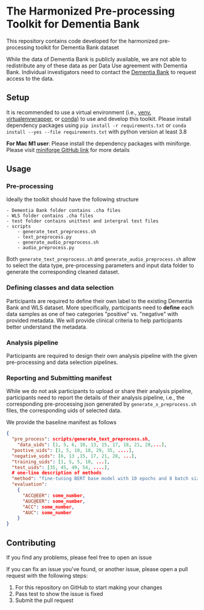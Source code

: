 # The Harmonized Pre-processing Toolkit for Dementia Bank

This repository contains code developed for the harmonized pre-processing toolkit for Dementia Bank dataset

While the data of Dementia Bank is publicly available, we are not able to redistribute any of these data as per Data Use agreement with Dementia Bank. Individual investigators need to contact the [Dementia Bank](https://dementia.talkbank.org/access/) to request access to the data.

## Setup

It is recommended to use a virtual environment (i.e.,  [venv](https://docs.python.org/3/tutorial/venv.html), [virtualenvwrapper](https://virtualenvwrapper.readthedocs.io/en/latest/), or [conda](https://docs.conda.io/en/latest/)) to use and develop this toolkit. Please install dependency packages using ```pip install -r requirements.txt``` or ```conda install --yes --file requirements.txt``` with python version at least 3.8

**For Mac M1 user**: Please install the dependency packages with miniforge. Please visit [miniforge GitHub link](https://github.com/conda-forge/miniforge) for more details

## Usage

### Pre-processing

Ideally the toolkit should have the following structure

```
- Dementia Bank folder contains .cha files
- WLS folder contains .cha files
- test folder contains unittest and intergral test files
- scripts
	- generate_text_preprocess.sh
	- text_preprocess.py
	- generate_audio_preprocess.sh
	- audio_preprocess.py
```

Both `generate_text_preprocess.sh` and `generate_audio_preprocess.sh` allow to select the data type, pre-processing parameters and input data folder to generate the corresponding cleaned dataset.

### Defining classes and data selection

Participants are required to define their own label to the existing Dementia Bank and WLS dataset. More specifically, participants need to **define** each data samples as one of two categories "positive" vs. "negative" with provided metadata.  We will provide clinical criteria to help participants better understand the metadata.

### Analysis pipeline

Participants are required to design their own analysis pipeline with the given pre-processing and data selection pipelines.

### Reporting and Submitting manifest

While we do not ask participants to upload or share their analysis pipeline, participants need to report the details of their analysis pipeline, i.e., the corresponding pre-processing json generated by `generate_x_preprocess.sh` files, the corresponding uids of selected data. 

We provide the baseline manifest as follows

```json
{
  "pre_process": scripts/generate_text_preprocess.sh,
	"data_uids": [1, 5, 6, 10, 13, 15, 17, 18, 21, 28,...],
  "postive_uids": [1, 5, 10, 18, 29, 35, ....],
  "negative_uids": [6, 13 ,15, 17, 21, 28, ...],
  "training_uids": [1, 5, 5, 10, ...],
  "test_uids": [35, 45, 49, 54, ....],
  # one-line description of methods
  "method": "fine-tuning BERT base model with 10 epochs and 8 batch size on ADReSS training set, validatinng on ADReSS test set",
  "evaluation":
  	{
      "ACC@EER": some_number,
      "AUC@EER": some_number,
      "ACC": some_number,
      "AUC": some_number
    }
}
```

## Contributing

If you find any problems, please feel free to open an issue

If you can fix an issue you've found, or another issue, please open a pull request with the following steps:

1. For this repository on GitHub to start making your changes
2. Pass test to show the issue is fixed
3. Submit the pull request
